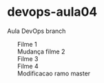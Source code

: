 # devops-aula04
Aula DevOps branch
<ul>
  Filme 1<br>
  Mudança filme 2<br>
  Filme 3<br>
  Filme 4<br>
  Modificacao ramo master
</ul>
